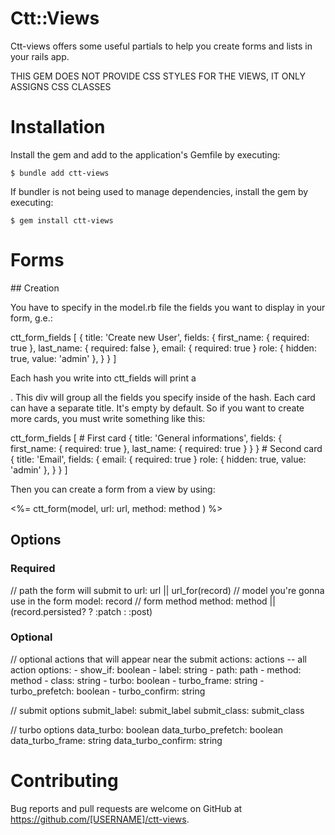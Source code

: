 # Ctt::Views

Ctt-views offers some useful partials to help you create forms and lists in your rails app.

THIS GEM DOES NOT PROVIDE CSS STYLES FOR THE VIEWS, IT ONLY ASSIGNS CSS CLASSES

# Installation

Install the gem and add to the application's Gemfile by executing:

    $ bundle add ctt-views

If bundler is not being used to manage dependencies, install the gem by executing:

    $ gem install ctt-views

# Forms

## Creation

You have to specify in the model.rb file the fields you want to display in your form, g.e.:

ctt_form_fields [
    { 
        title: 'Create new User',
        fields: {
            first_name: { required: true },
            last_name: { required: false },
            email: { required: true }
            role: { hidden: true, value: 'admin' },
        } 
    }
]

Each hash you write into ctt_fields will print a <div class="c-form__card"></div>.
This div will group all the fields you specify inside of the hash.
Each card can have a separate title. It's empty by default.
So if you want to create more cards, you must write something like this:

ctt_form_fields [
    # First card
    { 
        title: 'General informations',
        fields: {
            first_name: { required: true },
            last_name: { required: true }
        } 
    }
    # Second card
    {
        title: 'Email',
        fields: {
            email: { required: true }
            role: { hidden: true, value: 'admin' },
        }
    }
]

Then you can create a form from a view by using:

<%= ctt_form(model, url: url, method: method ) %>

## Options

### Required

// path the form will submit to
url: url || url_for(record)
// model you're gonna use in the form
model: record
// form method
method: method || (record.persisted? ? :patch : :post) 

### Optional

// optional actions that will appear near the submit
actions: actions
    -- all action options:
    - show_if: boolean
    - label: string
    - path: path
    - method: method
    - class: string
    - turbo: boolean
    - turbo_frame: string
    - turbo_prefetch: boolean
    - turbo_confirm: string

// submit options
submit_label: submit_label
submit_class: submit_class

// turbo options
data_turbo: boolean
data_turbo_prefetch: boolean
data_turbo_frame: string
data_turbo_confirm: string


# Contributing

Bug reports and pull requests are welcome on GitHub at https://github.com/[USERNAME]/ctt-views.
